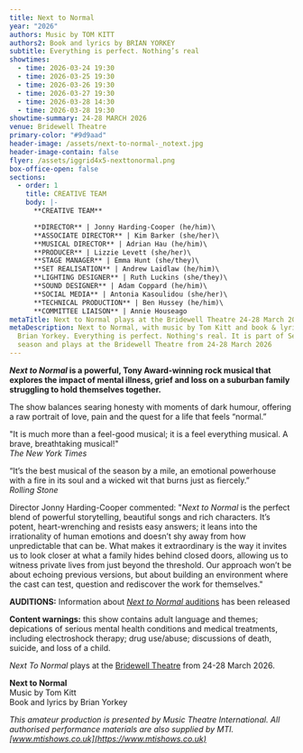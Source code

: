 ```yaml
---
title: Next to Normal
year: "2026"
authors: Music by TOM KITT
authors2: Book and lyrics by BRIAN YORKEY
subtitle: Everything is perfect. Nothing’s real
showtimes:
  - time: 2026-03-24 19:30
  - time: 2026-03-25 19:30
  - time: 2026-03-26 19:30
  - time: 2026-03-27 19:30
  - time: 2026-03-28 14:30
  - time: 2026-03-28 19:30
showtime-summary: 24-28 MARCH 2026
venue: Bridewell Theatre
primary-color: "#9d9aad"
header-image: /assets/next-to-normal-_notext.jpg
header-image-contain: false
flyer: /assets/iggrid4x5-nexttonormal.png
box-office-open: false
sections:
  - order: 1
    title: CREATIVE TEAM
    body: |-
      **CREATIVE TEAM**

      **DIRECTOR** | Jonny Harding-Cooper (he/him)\
      **ASSOCIATE DIRECTOR** | Kim Barker (she/her)\
      **MUSICAL DIRECTOR** | Adrian Hau (he/him)\
      **PRODUCER** | Lizzie Levett (she/her)\
      **STAGE MANAGER** | Emma Hunt (she/they)\
      **SET REALISATION** | Andrew Laidlaw (he/him)\
      **LIGHTING DESIGNER** | Ruth Luckins (she/they)\
      **SOUND DESIGNER** | Adam Coppard (he/him)\
      **SOCIAL MEDIA** | Antonia Kasoulidou (she/her)\
      **TECHNICAL PRODUCTION** | Ben Hussey (he/him)\
      **COMMITTEE LIAISON** | Annie Houseago
metaTitle: Next to Normal plays at the Bridewell Theatre 24-28 March 2026
metaDescription: Next to Normal, with music by Tom Kitt and book & lyrics by
  Brian Yorkey. Everything is perfect. Nothing's real. It is part of Sedos’ 2026
  season and plays at the Bridewell Theatre from 24-28 March 2026
---
```

***Next to Normal* is a powerful, Tony Award-winning rock musical that explores the impact of mental illness, grief and loss on a suburban family struggling to hold themselves together.** 

The show balances searing honesty with moments of dark humour, offering a raw portrait of love, pain and the quest for a life that feels “normal.”

"It is much more than a feel-good musical; it is a feel everything musical. A brave, breathtaking musical!"\
*The New York Times*

“It’s the best musical of the season by a mile, an emotional powerhouse with a fire in its soul and a wicked wit that burns just as fiercely.”\
*Rolling Stone*

Director Jonny Harding-Cooper commented: "*Next to Normal* is the perfect blend of powerful storytelling, beautiful songs and rich characters. It’s potent, heart-wrenching and resists easy answers; it leans into the irrationality of human emotions and doesn’t shy away from how unpredictable that can be. What makes it extraordinary is the way it invites us to look closer at what a family hides behind closed doors, allowing us to witness private lives from just beyond the threshold. Our approach won’t be about echoing previous versions, but about building an environment where the cast can test, question and rediscover the work for themselves."

**AUDITIONS:** Information about [*Next to Normal* auditions](https://www.sedos.co.uk/events/next-to-normal-auditions) has been released

**Content warnings:** this show contains adult language and themes; depications of serious mental health conditions and medical treatments, including electroshock therapy; drug use/abuse; discussions of death, suicide, and loss of a child.

*Next To Normal* plays at the [Bridewell Theatre](https://www.sedos.co.uk/venues/bridewell) from 24-28 March 2026.

**Next to Normal**\
Music by Tom Kitt\
Book and lyrics by Brian Yorkey

*This amateur production is presented by Music Theatre International. All authorised performance materials are also supplied by MTI. [www.mtishows.co.uk](https://www.mtishows.co.uk)*
